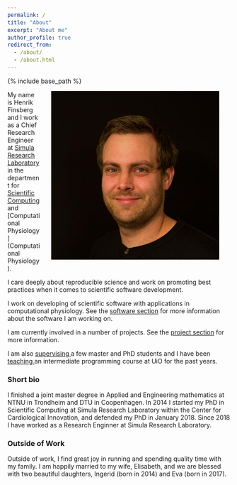```yaml
---
permalink: /
title: "About"
excerpt: "About me"
author_profile: true
redirect_from: 
  - /about/
  - /about.html
---
```

{% include base_path %}


<img src="/images/profile.jpg" width="380px" alt="Henrik Finsberg" align="right" style="display:block;margin-bottom:25px;margin-left:auto;margin-right:auto;padding-left: 25px;padding-right: 25px;" z-index="1" />

My name is Henrik Finsberg and I work as a Chief Research Engineer at [Simula Research Laboratory](https://www.simula.no) in the department for [Scientific Computing](https://www.simula.no/research/scientific-computing) and [Computational Physiology](Computational Physiology).

I care deeply about reproducible science and work on promoting best practices when it comes to scientific software development. 

I work on developing of scientific software with applications in computational physiology. See the <a href="{{ base_path }}/software">software section</a> for more information about the software I am working on.

 I am currently involved in a number of projects. See the <a href="{{ base_path }}/projects">project section</a> for more information.

 I am also <a href="{{ base_path }}/supervision">supervising </a> a few master and PhD students and I have been  <a href="{{ base_path }}/teaching">teaching </a> an intermediate programming course at UiO for the past years.

### Short bio
I finished a joint master degree in Applied and Engineering mathematics at NTNU in Trondheim and DTU in Coopenhagen. In 2014 I started my PhD in Scientific Computing at Simula Research Laboratory within the Center for Cardiological Innovation, and defended my PhD in January 2018. Since 2018 I have worked as a Research Enginner at Simula Research Laboratory.

### Outside of Work
Outside of work, I find great joy in running and spending quality time with my family. I am happily married to my wife, Elisabeth, and we are blessed with two beautiful daughters, Ingerid (born in 2014) and Eva (born in 2017).

